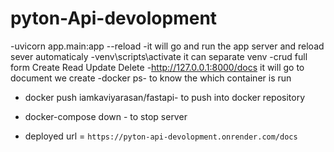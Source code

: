 # pyton-Api-devolopment

-uvicorn app.main:app --reload -it will go and run the app server and reload sever automaticaly
-venv\scripts\activate  it can separate venv
-crud full form Create Read Update Delete
-http://127.0.0.1:8000/docs it will go to document we create
 -docker ps- to know the which container is run
 - docker push iamkaviyarasan/fastapi- to push into docker repository
 - docker-compose down -  to stop server


 - deployed url = `https://pyton-api-devolopment.onrender.com/docs`